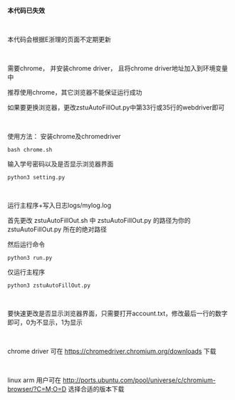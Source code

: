**本代码已失效**

<br/>
 
本代码会根据E浙理的页面不定期更新

<br/>

需要chrome， 并安装chrome driver， 且将chrome driver地址加入到环境变量中

推荐使用chrome，其它浏览器不能保证运行成功

如果要更换浏览器，更改zstuAutoFillOut.py中第33行或35行的webdriver即可

<br/>

使用方法：
安装chrome及chromedriver
```
bash chrome.sh
```
输入学号密码以及是否显示浏览器界面
```
python3 setting.py
```

<br/>

运行主程序+写入日志logs/mylog.log

首先更改 zstuAutoFillOut.sh 中 zstuAutoFillOut.py 的路径为你的 zstuAutoFillOut.py 所在的绝对路径

然后运行命令
```
python3 run.py
```
仅运行主程序
```
python3 zstuAutoFillOut.py
```

<br/>

要快速更改是否显示浏览器界面，只需要打开account.txt，修改最后一行的数字即可，0为不显示，1为显示

<br/>

chrome driver 可在 https://chromedriver.chromium.org/downloads 下载

<br/>

linux arm 用户可在 http://ports.ubuntu.com/pool/universe/c/chromium-browser/?C=M;O=D 选择合适的版本下载
